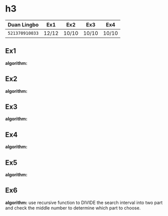 # h3

| Duan Lingbo    | Ex1   | Ex2   | Ex3   | Ex4   |
| -------------- | ----- | ----- | ----- | ----- |
| `521370910033` | 12/12 | 10/10 | 10/10 | 10/10 |

## Ex1

**algorithm:** 

## Ex2

**algorithm:** 

## Ex3

**algorithm:** 

## Ex4

**algorithm:** 

## Ex5

**algorithm:** 

## Ex6

**algorithm:** use recursive function to DIVIDE the search interval into two part and check the middle number to determine which part to choose.



